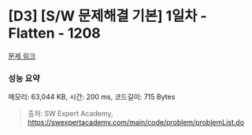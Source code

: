 # [D3] [S/W 문제해결 기본] 1일차 - Flatten - 1208 

[문제 링크](https://swexpertacademy.com/main/code/problem/problemDetail.do?contestProbId=AV139KOaABgCFAYh) 

### 성능 요약

메모리: 63,044 KB, 시간: 200 ms, 코드길이: 715 Bytes



> 출처: SW Expert Academy, https://swexpertacademy.com/main/code/problem/problemList.do